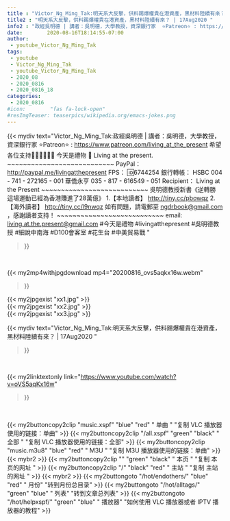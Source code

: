 ```yaml
---
title : "Victor_Ng_Ming_Tak:明天系大反擊，供料踢爆權貴在港資產，黑材料陸續有來？ | 17Aug2020 "
title2 : "明天系大反擊，供料踢爆權貴在港資產，黑材料陸續有來？ | 17Aug2020 "
info2 : "政經吳明德 | 講者：吳明德，大學教授，資深銀行家  ⭐️Patreon⭐️ : https://www.patreon.com/living_at_the_present 希望各位支持🙏🏼🙏🏼🙏🏼 今天是禮物 🎁 Living at the present. ~~~~~~~~~~~~~~~~~~~~~~~~~~~ PayPal： http://paypal.me/livingatthepresent  FPS： 🆔6744254  銀行轉帳： HSBC 004 - 741 - 272165 - 001 華僑永亨 035 - 817 - 616549 - 051  Recipient： Living at the Present ~~~~~~~~~~~~~~~~~~~~~~~~~~~ 吳明德教授新書《逆轉勝 這場運動已經為香港賺進了28萬億》  1.【本地讀者】  http://tiny.cc/pbowqz  2.【海外讀者】 http://tiny.cc/l9nwqz  如有問題，請電郵至 ngdrbook@gmail.com ，感謝讀者支持！ ~~~~~~~~~~~~~~~~~~~~~~~~~~~ email: living.at.the.present@gmail.com  #今天是禮物 #livingatthepresent #吳明德教授 #細說中南海 #D100會客室 #花生台 #中美貿易戰 "
date:        2020-08-16T18:14:55-07:00
author:
 - youtube_Victor_Ng_Ming_Tak
tags:
 - youtube
 - Victor_Ng_Ming_Tak
 - youtube_Victor_Ng_Ming_Tak
 - 2020_08
 - 2020_0816
 - 2020_0816_18
categories:
 - 2020_0816
#icon:        "fas fa-lock-open"
#resImgTeaser: teaserpics/wikipedia.org/emacs-jokes.png
---
```


{{< mydiv text="Victor_Ng_Ming_Tak:政經吳明德 | 講者：吳明德，大學教授，資深銀行家  ⭐️Patreon⭐️ : https://www.patreon.com/living_at_the_present 希望各位支持🙏🏼🙏🏼🙏🏼 今天是禮物 🎁 Living at the present. ~~~~~~~~~~~~~~~~~~~~~~~~~~~ PayPal： http://paypal.me/livingatthepresent  FPS： 🆔6744254  銀行轉帳： HSBC 004 - 741 - 272165 - 001 華僑永亨 035 - 817 - 616549 - 051  Recipient： Living at the Present ~~~~~~~~~~~~~~~~~~~~~~~~~~~ 吳明德教授新書《逆轉勝 這場運動已經為香港賺進了28萬億》  1.【本地讀者】  http://tiny.cc/pbowqz  2.【海外讀者】 http://tiny.cc/l9nwqz  如有問題，請電郵至 ngdrbook@gmail.com ，感謝讀者支持！ ~~~~~~~~~~~~~~~~~~~~~~~~~~~ email: living.at.the.present@gmail.com  #今天是禮物 #livingatthepresent #吳明德教授 #細說中南海 #D100會客室 #花生台 #中美貿易戰 "
>}}
<br>


{{< my2mp4withjpgdownload mp4="20200816_ovs5aqkx16w.webm"
>}}

{{< my2jpgexist "xx1.jpg" >}}<br>
{{< my2jpgexist "xx2.jpg" >}}<br>
{{< my2jpgexist "xx3.jpg" >}}<br>



{{< mydiv text="Victor_Ng_Ming_Tak:明天系大反擊，供料踢爆權貴在港資產，黑材料陸續有來？ | 17Aug2020 "
>}}
<br>

{{< my2linktextonly link="https://www.youtube.com/watch?v=oVS5aqKx16w"
>}}


<br>

{{< my2buttoncopy2clip "music.xspf"        "blue"   "red"    " 单曲 "  "复制 VLC 播放器使用的链接：单曲" >}} {{< my2buttoncopy2clip "/all.xspf"         "green"  "black"  " 全部 "  "复制 VLC 播放器使用的链接：全部" >}} {{< my2buttoncopy2clip "music.m3u8"        "blue"   "red"    " M3U  "    "复制 M3U 播放器使用的链接：单曲" >}} {{< mybr2 >}} {{< my2buttoncopy2clip ""                  "green"  "black"  " 本页 "    "复制 本页的网址 " >}} {{< my2buttoncopy2clip "/"                 "black"  "red"    " 主站 "    "复制 主站的网址 " >}} {{< mybr2 >}} {{< my2buttongoto      "/hot/endothers/"   "blue"   "red"    " 月份"   "转到月份总目录" >}} {{< my2buttongoto      "/hot/alltags/"     "green"  "blue"   " 列表"   "转到文章总列表" >}} {{< my2buttongoto      "/hot/helpxspf/"    "green"  "blue"   " 播放器" "如何使用 VLC 播放器或者 IPTV 播放器的教程" >}} 
